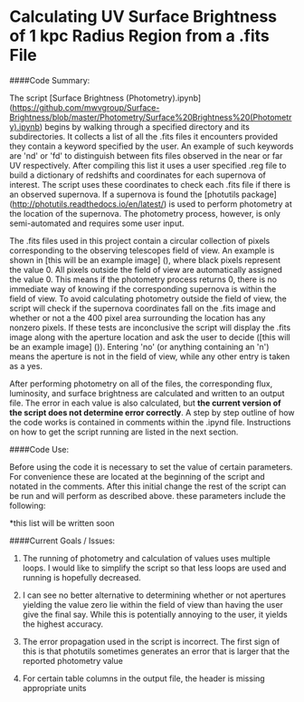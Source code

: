 # Calculating UV Surface Brightness of 1 kpc Radius Region from a .fits File

####Code Summary:

The script [Surface Brightness (Photometry).ipynb] (https://github.com/mwvgroup/Surface-Brightness/blob/master/Photometry/Surface%20Brightness%20(Photometry).ipynb) begins by walking through a specified directory and its subdirectories. It collects a list of all the .fits files it encounters provided they contain a keyword specified by the user. An example of such keywords are 'nd' or 'fd' to distinguish between fits files observed in the near or far UV respectively. After compiling this list it uses a user specified .reg file to build a dictionary of redshifts and coordinates for each supernova of interest. The script uses these coordinates to check each .fits file if there is an observed supernova. If a supernova is found the [photutils package] (http://photutils.readthedocs.io/en/latest/) is used to perform photometry at the location of the supernova. The photometry process, however, is only semi-automated and requires some user input.

The .fits files used in this project contain a circular collection of pixels corresponding to the observing telescopes field of view. An example is shown in [this will be an example image] (), where black pixels represent the value 0. All pixels outside the field of view are automatically assigned the value 0. This means if the photometry process returns 0, there is no immediate way of knowing if the corresponding supernova is within the field of view. To avoid calculating photometry outside the field of view, the script will check if the supernova coordinates fall on the .fits image and whether or not a the 400 pixel area surrounding the location has any nonzero pixels. If these tests are inconclusive the script will display the .fits image along with the aperture location and ask the user to decide ([this will be an example image] ()). Entering 'no' (or anything containing an 'n') means the aperture is not in the field of view, while any other entry is taken as a yes. 

After performing photometry on all of the files, the corresponding flux, luminosity, and surface brightness are calculated and written to an output file. The error in each value is also calculated, but **the current version of the script does not determine error correctly**. A step by step outline of how the code works is contained in comments within the .ipynd file. Instructions on how to get the script running are listed in the next section.

####Code Use:

Before using the code it is necessary to set the value of certain parameters. For convenience these are located at the beginning of the script and notated in the comments. After this initial change the rest of the script can be run and will perform as described above. these parameters include the following:

*this list will be written soon



####Current Goals / Issues:

1. The running of photometry and calculation of values uses multiple loops. I would like to simplify the script so that less loops are used and running is hopefully decreased.

2. I can see no better alternative to determining whether or not apertures yielding the value zero lie within the field of view than having the user give the final say. While this is potentially annoying to the user, it yields the highest accuracy.

2. The error propagation used in the script is incorrect. The first sign of this is that photutils sometimes generates an error that is larger that the reported photometry value

3. For certain table columns in the output file, the header is missing appropriate units
